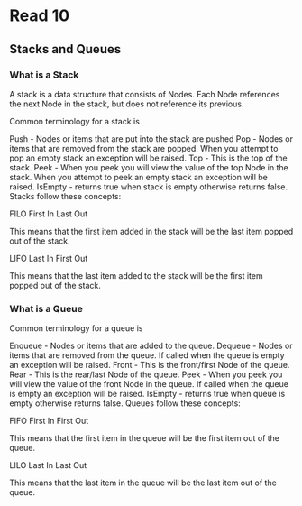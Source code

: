 # Read 10

## Stacks and Queues

### What is a Stack
A stack is a data structure that consists of Nodes. Each Node references the next Node in the stack, but does not reference its previous.

Common terminology for a stack is

Push - Nodes or items that are put into the stack are pushed
Pop - Nodes or items that are removed from the stack are popped. When you attempt to pop an empty stack an exception will be raised.
Top - This is the top of the stack.
Peek - When you peek you will view the value of the top Node in the stack. When you attempt to peek an empty stack an exception will be raised.
IsEmpty - returns true when stack is empty otherwise returns false.
Stacks follow these concepts:

FILO
First In Last Out

This means that the first item added in the stack will be the last item popped out of the stack.

LIFO
Last In First Out

This means that the last item added to the stack will be the first item popped out of the stack.


### What is a Queue
Common terminology for a queue is

Enqueue - Nodes or items that are added to the queue.
Dequeue - Nodes or items that are removed from the queue. If called when the queue is empty an exception will be raised.
Front - This is the front/first Node of the queue.
Rear - This is the rear/last Node of the queue.
Peek - When you peek you will view the value of the front Node in the queue. If called when the queue is empty an exception will be raised.
IsEmpty - returns true when queue is empty otherwise returns false.
Queues follow these concepts:

FIFO
First In First Out

This means that the first item in the queue will be the first item out of the queue.

LILO
Last In Last Out

This means that the last item in the queue will be the last item out of the queue.